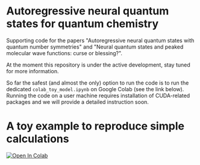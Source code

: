 # Autoregressive neural quantum states for quantum chemistry 
Supporting code for the papers "Autoregressive neural quantum states with quantum number symmetries" and "Neural quantum states and peaked molecular wave functions: curse or blessing?".

At the moment this repository is under the active development, stay tuned for more information.

So far the safest (and almost the only) option to run the code is to run the dedicated ``colab_toy_model.ipynb`` on Google Colab (see the link below).
Running the code on a user machine requires installation of CUDA-related packages and we will provide a detailed instruction soon.

# A toy example to reproduce simple calculations
[![Open In Colab](https://colab.research.google.com/assets/colab-badge.svg)](https://colab.research.google.com/github/Exferro/anqs_quantum_chemistry/blob/main/colab_toy_model.ipynb)

